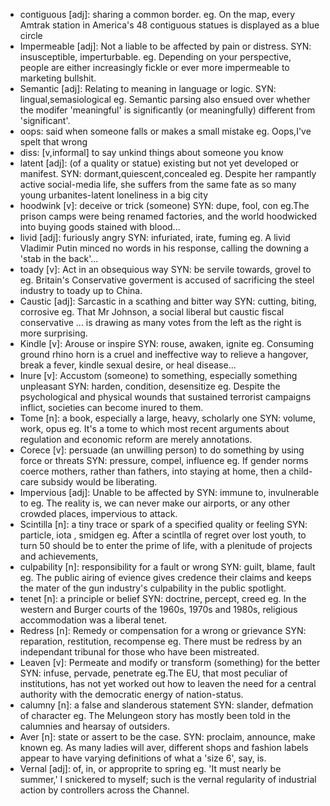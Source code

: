 - contiguous  [adj]: sharing a common border.  eg. On the map, every Amtrak station in America's 48 contiguous statues is displayed as a blue circle
- Impermeable [adj]: Not a liable to be affected by pain or distress. SYN: insusceptible, imperturbable.  eg. Depending on your perspective, people are either increasingly fickle or ever more impermeable to marketing bullshit.
- Semantic [adj]: Relating to meaning in language or logic. SYN: lingual,semasiological eg. Semantic parsing also ensued over whether the modifer 'meaningful' is significantly (or meaningfully) different from 'significant'.
- oops: said when someone falls or makes a small mistake eg. Oops,I've spelt that wrong
- diss: [v,informal] to say unkind things about someone you know
- latent [adj]: (of a quality or statue) existing but not yet developed or manifest. SYN: dormant,quiescent,concealed  eg. Despite her rampantly active social-media life, she suffers from the same fate as so many young urbanites-latent  loneliness in a big city
- hoodwink [v]: deceive or trick (someone)  SYN: dupe, fool, con   eg.The prison camps were being renamed factories, and the world hoodwicked into buying goods stained with blood...
- livid [adj]: furiously angry SYN: infuriated, irate, fuming  eg. A livid Vladimir Putin minced  no words in his response, calling the downing a 'stab in the back'...
- toady [v]: Act in an obsequious way SYN: be servile towards, grovel to  eg. Britain's Conservative goverment is accused of sacrificing the steel industry to toady up to China.
- Caustic [adj]: Sarcastic in a scathing and bitter way SYN: cutting, biting, corrosive  eg. That Mr Johnson, a social liberal but caustic fiscal conservative ... is drawing as many votes from the left as the right is more surprising.
- Kindle [v]: Arouse or inspire SYN: rouse, awaken, ignite   eg. Consuming ground rhino horn is a cruel and ineffective way to relieve a hangover, break a fever, kindle sexual desire, or heal disease...
- Inure [v]: Accustom (someone) to something, especially something unpleasant SYN: harden, condition, desensitize  eg. Despite the psychological and physical wounds that sustained terrorist campaigns inflict, societies can become inured to them.
- Tome [n]: a book, especially a large, heavy, scholarly one SYN: volume, work, opus   eg. It's a tome to which most recent arguments about regulation and economic reform are merely annotations.
- Corece [v]: persuade (an unwilling person) to do something by using force or threats  SYN: pressure, compel, influence  eg. If gender norms coerce mothers, rather than fathers, into staying at home, then a child-care subsidy would be liberating.
- Impervious [adj]: Unable to be affected by  SYN: immune to, invulnerable to   eg. The reality is, we can never make our airports, or any other crowded places, impervious to attack. 
- Scintilla [n]: a tiny trace or spark of a specified quality or feeling  SYN: particle, iota , smidgen   eg. After a scintlla of regret over lost youth, to turn 50 should be to enter the prime of life, with a plenitude of projects and achievements,
- culpability [n]: responsibility for a fault or wrong SYN: guilt, blame, fault   eg. The public airing of evience gives credence their claims and keeps the mater of the gun industry's culpability in the public spotlight. 
- tenet [n]: a principle or belief SYN: doctrine, percept, creed  eg. In the western and Burger courts of the 1960s, 1970s and 1980s, religious accommodation was a liberal tenet.
- Redress [n]: Remedy or compensation for a wrong or grievance  SYN: reparation, restitution, recompense   eg. There must be redress by an independant tribunal for those who have been mistreated.
- Leaven [v]: Permeate and modify or transform (something) for the better  SYN: infuse, pervade, penetrate  eg.The EU, that most peculiar of institutions, has not yet worked out how to leaven the need for a central authority with the democratic energy of nation-status.
- calumny [n]: a false and slanderous statement SYN: slander, defmation of character  eg. The Melungeon story has mostly been told in the calumnies and hearsay of outsiders.
- Aver [n]: state or assert to be the case. SYN: proclaim, announce, make known   eg. As many ladies will aver, different shops and fashion labels appear to have varying definitions of what a 'size 6', say, is.
- Vernal [adj]: of, in, or approprite to spring  eg. 'It must nearly be summer,' I snickered to myself; such is the vernal regularity of industrial action by controllers across the Channel.